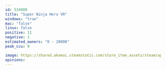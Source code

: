 ```yaml
---
id: 534880
title: "Super Ninja Hero VR"
windows: "true"
mac: "false"
linux: false
positive: 11
negative: 1
estimated_owners: "0 - 20000"
peak_ccu: 0

image: https://shared.akamai.steamstatic.com/store_item_assets/steam/apps/534880/header.jpg?t=1509751916
opinions:
---
```

